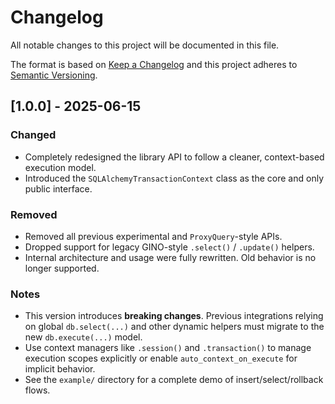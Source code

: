 # Changelog

All notable changes to this project will be documented in this file.

The format is based on [Keep a Changelog](https://keepachangelog.com/en/1.0.0/)
and this project adheres to [Semantic Versioning](https://semver.org/spec/v2.0.0.html).

## [1.0.0] - 2025-06-15

### Changed

- Completely redesigned the library API to follow a cleaner, context-based execution model.
- Introduced the `SQLAlchemyTransactionContext` class as the core and only public interface.

### Removed

- Removed all previous experimental and `ProxyQuery`-style APIs.
- Dropped support for legacy GINO-style `.select()` / `.update()` helpers.
- Internal architecture and usage were fully rewritten. Old behavior is no longer supported.

### Notes

- This version introduces **breaking changes**. Previous integrations relying on global `db.select(...)` and
other dynamic helpers must migrate to the new `db.execute(...)` model.
- Use context managers like `.session()` and `.transaction()` to manage execution scopes explicitly
or enable `auto_context_on_execute` for implicit behavior.
- See the `example/` directory for a complete demo of insert/select/rollback flows.
